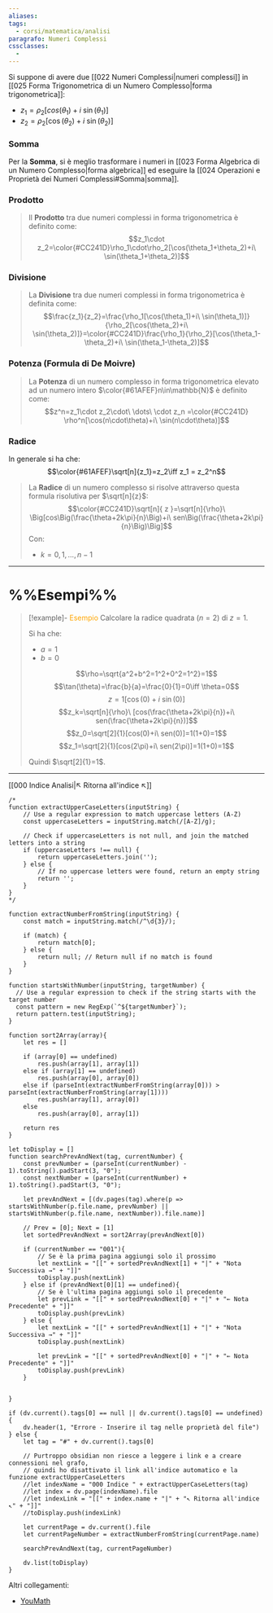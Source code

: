 ```yaml
---
aliases: 
tags:
  - corsi/matematica/analisi
paragrafo: Numeri Complessi
cssclasses:
  - 
---
```

Si suppone di avere due [[022 Numeri Complessi|numeri complessi]] in [[025 Forma Trigonometrica di un Numero Complesso|forma trigonometrica]]:
- $z_1=\rho_2[cos(\theta_1)+i\ \sin(\theta_1)]$
- $z_2=\rho_2[\cos(\theta_2)+i\ \sin(\theta_2)]$

### Somma
Per la **Somma**, si è meglio trasformare i numeri in [[023 Forma Algebrica di un Numero Complesso|forma algebrica]] ed eseguire la [[024 Operazioni e Proprietà dei Numeri Complessi#Somma|somma]].
### Prodotto
>Il **Prodotto** tra due numeri complessi in forma trigonometrica è definito come:
>$$z_1\cdot z_2=\color{#CC241D}\rho_1\cdot\rho_2[\cos(\theta_1+\theta_2)+i\ \sin(\theta_1+\theta_2)]$$

### Divisione
>La **Divisione** tra due numeri complessi in forma trigonometrica è definita come:
>$$\frac{z_1}{z_2}=\frac{\rho_1[\cos(\theta_1)+i\ \sin(\theta_1)]}{\rho_2[\cos(\theta_2)+i\ \sin(\theta_2)]}=\color{#CC241D}\frac{\rho_1}{\rho_2}[\cos(\theta_1-\theta_2)+i\ \sin(\theta_1-\theta_2)]$$

### Potenza (Formula di De Moivre)
>La **Potenza** di un numero complesso in forma trigonometrica elevato ad un numero intero $\color{#61AFEF}n\in\mathbb{N}$ è definito come:
>$$z^n=z_1\cdot z_2\cdot\ \dots\ \cdot z_n =\color{#CC241D} \rho^n[\cos(n\cdot\theta)+i\ \sin(n\cdot\theta)]$$
### Radice
In generale si ha che: $$\color{#61AFEF}\sqrt[n]{z_1}=z_2\iff z_1 = z_2^n$$
>La **Radice** di un numero complesso si risolve attraverso questa formula risolutiva per $\sqrt[n]{z}$:
>$$\color{#CC241D}\sqrt[n]{ z }=\sqrt[n]{\rho}\ \Big[cos\Big(\frac{\theta+2k\pi}{n}\Big)+i\ sen\Big(\frac{\theta+2k\pi}{n}\Big)\Big]$$ 
>Con:
>- $k=0,1,...,n-1$

---
# %%Esempi%%

> [!example]- <font color="orange">Esempio</font>
>Calcolare la radice quadrata ($n=2$) di $z=1$.
>
>Si ha che:
>- $a=1$
>- $b=0$
>
>$$\rho=\sqrt{a^2+b^2=1^2+0^2=1^2}=1$$
>$$\tan(\theta)=\frac{b}{a}=\frac{0}{1}=0\iff \theta=0$$
>$$z=1[\cos(0)+i\ \sin(0)]$$
>$$z_k=\sqrt[n]{\rho}\ [cos(\frac{\theta+2k\pi}{n})+i\ sen(\frac{\theta+2k\pi}{n})]$$
>$$z_0=\sqrt[2]{1}[cos(0)+i\ sen(0)]=1(1+0)=1$$
>$$z_1=\sqrt[2]{1}[cos(2\pi)+i\ sen(2\pi)]=1(1+0)=1$$
>
>Quindi $\sqrt[2]{1}=1$.

___
[[000 Indice Analisi|↖ Ritorna all'indice ↖]]

```dataviewjs
/*
function extractUpperCaseLetters(inputString) {
	// Use a regular expression to match uppercase letters (A-Z)
	const uppercaseLetters = inputString.match(/[A-Z]/g);
	
	// Check if uppercaseLetters is not null, and join the matched letters into a string
	if (uppercaseLetters !== null) {
		return uppercaseLetters.join('');
	} else {
	    // If no uppercase letters were found, return an empty string
	    return '';
	}
}
*/

function extractNumberFromString(inputString) {
	const match = inputString.match(/^\d{3}/);
	
	if (match) {
		return match[0];
	} else {
		return null; // Return null if no match is found
	}
}

function startsWithNumber(inputString, targetNumber) {
  // Use a regular expression to check if the string starts with the target number
  const pattern = new RegExp(`^${targetNumber}`);
  return pattern.test(inputString);
}

function sort2Array(array){
	let res = []
	
	if (array[0] == undefined)
		res.push(array[1], array[1])
	else if (array[1] == undefined)
		res.push(array[0], array[0])
	else if (parseInt(extractNumberFromString(array[0])) > parseInt(extractNumberFromString(array[1])))
		res.push(array[1], array[0])
	else
		res.push(array[0], array[1])
	
	return res
}

let toDisplay = []
function searchPrevAndNext(tag, currentNumber) {
	const prevNumber = (parseInt(currentNumber) - 1).toString().padStart(3, "0");
	const nextNumber = (parseInt(currentNumber) + 1).toString().padStart(3, "0");
	
	let prevAndNext = [(dv.pages(tag).where(p => startsWithNumber(p.file.name, prevNumber) || startsWithNumber(p.file.name, nextNumber)).file.name)]
	
	// Prev = [0]; Next = [1]
	let sortedPrevAndNext = sort2Array(prevAndNext[0])
	
	if (currentNumber == "001"){ 
		// Se è la prima pagina aggiungi solo il prossimo
		let nextLink = "[[" + sortedPrevAndNext[1] + "|" + "Nota Successiva →" + "]]"
		toDisplay.push(nextLink)
	} else if (prevAndNext[0][1] == undefined){
		// Se è l'ultima pagina aggiungi solo il precedente
		let prevLink = "[[" + sortedPrevAndNext[0] + "|" + "← Nota Precedente" + "]]"
		toDisplay.push(prevLink)
	} else {
		let nextLink = "[[" + sortedPrevAndNext[1] + "|" + "Nota Successiva →" + "]]"
		toDisplay.push(nextLink)
		
		let prevLink = "[[" + sortedPrevAndNext[0] + "|" + "← Nota Precedente" + "]]"
		toDisplay.push(prevLink)
	}
	
	
}

if (dv.current().tags[0] == null || dv.current().tags[0] == undefined){
	dv.header(1, "Errore - Inserire il tag nelle proprietà del file")
} else {
	let tag = "#" + dv.current().tags[0]

	// Purtroppo obsidian non riesce a leggere i link e a creare connessioni nel grafo,
	// quindi ho disattivato il link all'indice automatico e la funzione extractUpperCaseLetters
	//let indexName = "000 Indice " + extractUpperCaseLetters(tag)
	//let index = dv.page(indexName).file
	//let indexLink = "[[" + index.name + "|" + "↖ Ritorna all'indice ↖" + "]]"
	//toDisplay.push(indexLink)
	
	let currentPage = dv.current().file
	let currentPageNumber = extractNumberFromString(currentPage.name)
	
	searchPrevAndNext(tag, currentPageNumber)
	
	dv.list(toDisplay)
}
```

Altri collegamenti: 
- [YouMath](https://www.youmath.it/lezioni/analisi-matematica/numeri-complessi/773-operazioni-con-i-numeri-complessi.html)